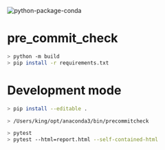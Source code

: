 ![python-package-conda](https://github.com/hpcataws/pre_commit_check/workflows/python-package-conda.yml/badge.svg)

# pre_commit_check


```bash
> python -m build
> pip install -r requirements.txt
```


# Development mode
```bash
> pip install --editable .
```



```bash
> /Users/king/opt/anaconda3/bin/precommitcheck
```

```bash
> pytest
> pytest --html=report.html --self-contained-html
```
